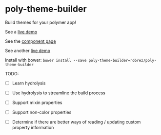 # poly-theme-builder
Build themes for your polymer app!

See a [live demo](http://robrez.github.io/poly-theme-builder/components/poly-theme-builder/demo/index.html)

See the [component page](http://robrez.github.io/poly-theme-builder/components/poly-theme-builder/index.html)

See another [live demo](http://robrez.github.io/poly-theme-builder/components/poly-theme-builder/demo/demo2.html)

Install with bower:
`bower install --save poly-theme-builder=robrez/poly-theme-builder`

TODO:
- [ ] Learn hydrolysis
- [ ] Use hydrolysis to streamline the build process
- [ ] Support mixin properties
- [ ] Support non-color properties
- [ ] Determine if there are better ways of reading / updating custom property information

